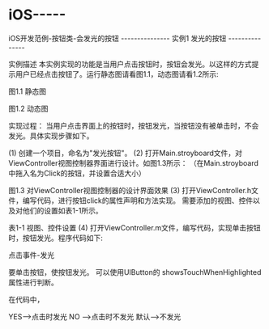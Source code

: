 # iOS-----
iOS开发范例-按钮类-会发光的按钮
--------------- 实例1 发光的按钮 ---------------

实例描述
本实例实现的功能是当用户点击按钮时，按钮会发光。以这样的方式提示用户已经点击按钮了。运行静态图请看图1.1，动态图请看1.2所示:


图1.1 静态图

图1.2 动态图

实现过程：
当用户点击界面上的按钮时，按钮发光，当按钮没有被单击时，不会发光。具体实现步骤如下。

(1) 创建一个项目，命名为"发光按钮"。
(2) 打开Main.stroyboard文件，对ViewController视图控制器界面进行设计。如图1.3所示：
（在Main.stroyboard中拖入名为Click的按钮，并设置合适大小）

图1.3 对ViewController视图控制器的设计界面效果
(3) 打开ViewController.h文件，编写代码，进行按钮click的属性声明和方法实现。
需要添加的视图、控件以及对他们的设置如表1-1所示。

表1-1 视图、控件设置
(4) 打开ViewController.m文件，编写代码，实现单击按钮时，按钮发光。程序代码如下:

点击事件-发光

[代码解析]:
本实例关键功能是单击按钮时按钮发光。
要单击按钮，使按钮发光。
 可以使用UIButton的    showsTouchWhenHighlighted 属性进行判断。

在代码中，

YES-->点击时发光
NO -->点击时不发光
默认-->不发光
